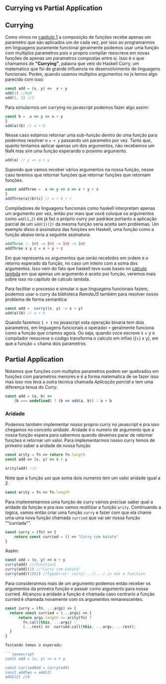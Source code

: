 ## Currying vs Partial Application

## Currying

Como vimos no [capitulo 1](https://github.com/anabastos/Functional-Book-ES6/blob/master/02-%CE%BB-calculus/02-%CE%BB-calculus.md) a composição de funções recebe apenas um parametro que são aplicados um de cada vez, por isso ao programarmos em linguagens puramente funcional geralmente podemos usar uma função com multiplos parametros pois o proprio compilar reescreve em novas funções de apenas um parametros compostas entre si. Isso é o que chamamos de **"Currying"**, palavra que veio do Haskell Curry, um matematico que foi de grande influencia no desenvolvimento de linguagens funcionais.
Porém, quando usamos multiplos argumentos no js temos algo parecido com isso:

```javascript
const add = (x, y) =>  x + y
add(1) //NaN
add(1, 1) //2
```

Para simularmos um currying no javascript podemos fazer algo assim:
```javascript
const h =  x => y => x + y
}
add(a)(b) // a + b
```

Nesse caso estamos retornar uma sub-função dentro de uma função para podermos resolver o `x + y` passando um parametro por vez.
Tanto que, quanto tentamos aplicar apenas um dos argumentos, não recebemos um NaN mas sim uma função esperando o proximo argumento.

```javascript
add(a) // y => a + y
```

Supondo que vamos receber vários argumentos na nossa função, nesse caso teremos que retornar funções que retornar funções que retornam funções. 

```javascript
const addThree =  x => y => z => x + y + z
}
addThree(a)(b)(c) // a + b + c
```

Compiladores de linguagens funcionais como haskell interpretam apenas um argumento por vez, então por mais que você coloque os argumentos como `add(1,2)` ele já faz o próprio curry por padrãoe portanto a aplicação parcial de um `add(1)(2)` da mesma função seria aceita sem problemas.
Um exemplo disso é assinatura das funções em Haskell, uma função como a função abaixo teria a seguinte assinatura:

```haskell
addThree :: Int -> Int -> Int -> Int  
addThree x y z = x + y + z  
```

Em que representa os argumentos que serão recebidos em ordem e o retorno esperado da função, no caso um inteiro com a soma dos argumentos.
Isso vem do fato que haskell teve suas bases no [calculo lambda]() em que apenas um argumento é aceito por função, veremos mais sobre isso no capitulo de calculo lambda.

Para facilitar o processo e simular o que linguagens funcionais fazem, podemos usar o curry da biblioteca *RamdaJS* também para resolver nosso problema de forma semantica:
```javascript
const add =  curry((x, y) -> x + y)
add(a)(b) // a + b
```

Quando fazemos `1 + 1` no javascript esta operação binaria tem dois parametros, em linguagens funcionais o operador `+` geralmente funciona como a função que criamos agora. Ou seja, quando voce escreve x + y o compilador reescreve o codigo transforma o calculo em infixo ((+) x y), em que a função + chama dois parametros.

## Partial Application

Notamos que funções com multiplos parametros podem ser quebrados em funções com parametros menores e é a forma matematica de se fazer isso mas isso nos leva a outra tecnica chamada *Aplicação parcial* e tem uma diferença tenua do *Curry*.


``` javascript
const add = (a, b) =>
    (b === undefined) ? (b => add(a, b)) : a + b
```

### Aridade

Podemos também implementar nosso proprio curry no javascript e pra isso chegamos no conceito *aridade*. Aridade é o numero de argumento que a nossa função espera para sabermos quando devemos parar de retornar funções e retornar um valor. Para implementarmos nosso curry temos de primeiro saber a aridade de nossa função

```javascript
const arity = fn => return fn.length
const add => (x, y) => x + y

arity(add) //2
```

Note que a função `add` que soma dois numeros tem um valor aridade igual a 2.

```javascript
const arity = fn => fn.length
```

Para implementarmos uma função de curry vamos precisar saber qual a aridade da função e pra isso vamos reutilizar a função `arity`.
Continuando a logica, vamos então criar uma função `curry` e fazer com que ela chame uma uma nova função chamada `curried` que vai ser nossa função ""curriada"".

```javascript
const curry = (fn) => {
    return const curried = () => "Curry com batata"
}
```

Assim:
```javascript
const add = (x, y) => x + y
curry(add) //[Function]
curry(add)(1) //"Curry com batata" 
curry(add)(1)(2) //TypeError: curry(...)(...) is not a function
```

Para considerarmos mais de um argumento podemos então receber os argumentos da primeira função e passar como argumento para nossa curried. Alcançou a aridade a função é chamada caso contrario a função curried é chamada novamente com os argumentos remanescentes.

```javascript
const curry = (fn, ...args) => {
  return const curried = (...args) => {
      return args.length >= arity(fn) ?
        fn.call(this, ...args) :
        (...rest) =>  curried.call(this, ...args, ...rest);
  }
}

Testando temos o esperado:

```javascript
const add = (x, y) => x + y

const curriedAdd = curry(add)
const addTwo = add(2)
add2(2) //4
```
